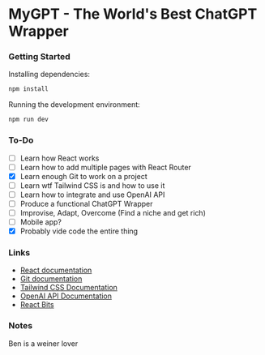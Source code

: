 # MyGPT - The World's Best ChatGPT Wrapper

### Getting Started

Installing dependencies:

```bash
npm install
```

Running the development environment:

```bash
npm run dev
```

### To-Do

- [ ] Learn how React works
- [ ] Learn how to add multiple pages with React Router
- [x] Learn enough Git to work on a project
- [ ] Learn wtf Tailwind CSS is and how to use it
- [ ] Learn how to integrate and use OpenAI API
- [ ] Produce a functional ChatGPT Wrapper
- [ ] Improvise, Adapt, Overcome (Find a niche and get rich)
- [ ] Mobile app?
- [x] Probably vide code the entire thing

### Links

- [React documentation](https://react.dev/)
- [Git documentation](https://git-scm.com/docs)
- [Tailwind CSS Documentation](https://tailwindcss.com/docs/installation/framework-guides/react-router)
- [OpenAI API Documentation](https://platform.openai.com/docs/overview)
- [React Bits](https://reactbits.dev)

### Notes

Ben is a weiner lover